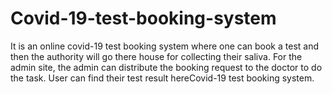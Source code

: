 # Covid-19-test-booking-system
It is an online covid-19 test booking system where one can book a test and then the authority will go there house for collecting their saliva. For the admin site, the admin can distribute the booking request to the doctor to do the task. User can find their test result hereCovid-19 test booking system.
